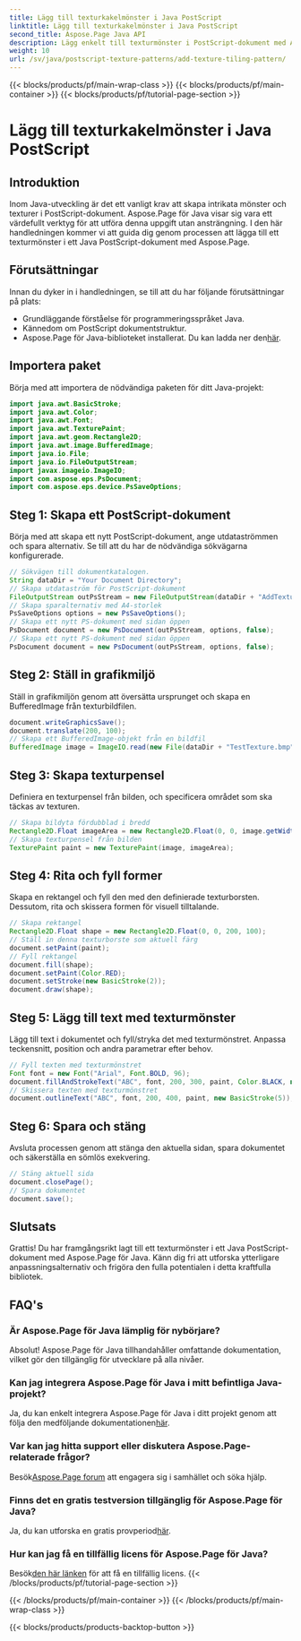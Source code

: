 ```yaml
---
title: Lägg till texturkakelmönster i Java PostScript
linktitle: Lägg till texturkakelmönster i Java PostScript
second_title: Aspose.Page Java API
description: Lägg enkelt till texturmönster i PostScript-dokument med Aspose.Page för Java. Utforska vår sömlösa integrationsguide för kreativa möjligheter.
weight: 10
url: /sv/java/postscript-texture-patterns/add-texture-tiling-pattern/
---
```


{{< blocks/products/pf/main-wrap-class >}}
{{< blocks/products/pf/main-container >}}
{{< blocks/products/pf/tutorial-page-section >}}

# Lägg till texturkakelmönster i Java PostScript

## Introduktion
Inom Java-utveckling är det ett vanligt krav att skapa intrikata mönster och texturer i PostScript-dokument. Aspose.Page för Java visar sig vara ett värdefullt verktyg för att utföra denna uppgift utan ansträngning. I den här handledningen kommer vi att guida dig genom processen att lägga till ett texturmönster i ett Java PostScript-dokument med Aspose.Page.
## Förutsättningar
Innan du dyker in i handledningen, se till att du har följande förutsättningar på plats:
- Grundläggande förståelse för programmeringsspråket Java.
- Kännedom om PostScript dokumentstruktur.
-  Aspose.Page för Java-biblioteket installerat. Du kan ladda ner den[här](https://releases.aspose.com/page/java/).
## Importera paket
Börja med att importera de nödvändiga paketen för ditt Java-projekt:
```java
import java.awt.BasicStroke;
import java.awt.Color;
import java.awt.Font;
import java.awt.TexturePaint;
import java.awt.geom.Rectangle2D;
import java.awt.image.BufferedImage;
import java.io.File;
import java.io.FileOutputStream;
import javax.imageio.ImageIO;
import com.aspose.eps.PsDocument;
import com.aspose.eps.device.PsSaveOptions;
```
## Steg 1: Skapa ett PostScript-dokument
Börja med att skapa ett nytt PostScript-dokument, ange utdataströmmen och spara alternativ. Se till att du har de nödvändiga sökvägarna konfigurerade.
```java
// Sökvägen till dokumentkatalogen.
String dataDir = "Your Document Directory";
// Skapa utdataström för PostScript-dokument
FileOutputStream outPsStream = new FileOutputStream(dataDir + "AddTextureTilingPattern_outPS.ps");
// Skapa sparalternativ med A4-storlek
PsSaveOptions options = new PsSaveOptions();
// Skapa ett nytt PS-dokument med sidan öppen
PsDocument document = new PsDocument(outPsStream, options, false);
// Skapa ett nytt PS-dokument med sidan öppen
PsDocument document = new PsDocument(outPsStream, options, false);
```
## Steg 2: Ställ in grafikmiljö
Ställ in grafikmiljön genom att översätta ursprunget och skapa en BufferedImage från texturbildfilen.
```java
document.writeGraphicsSave();
document.translate(200, 100);
// Skapa ett BufferedImage-objekt från en bildfil
BufferedImage image = ImageIO.read(new File(dataDir + "TestTexture.bmp"));
```
## Steg 3: Skapa texturpensel
Definiera en texturpensel från bilden, och specificera området som ska täckas av texturen.
```java
// Skapa bildyta fördubblad i bredd
Rectangle2D.Float imageArea = new Rectangle2D.Float(0, 0, image.getWidth() * 2, image.getHeight());
// Skapa texturpensel från bilden
TexturePaint paint = new TexturePaint(image, imageArea);
```
## Steg 4: Rita och fyll former
Skapa en rektangel och fyll den med den definierade texturborsten. Dessutom, rita och skissera formen för visuell tilltalande.
```java
// Skapa rektangel
Rectangle2D.Float shape = new Rectangle2D.Float(0, 0, 200, 100);
// Ställ in denna texturborste som aktuell färg
document.setPaint(paint);
// Fyll rektangel
document.fill(shape);
document.setPaint(Color.RED);
document.setStroke(new BasicStroke(2));
document.draw(shape);
```
## Steg 5: Lägg till text med texturmönster
Lägg till text i dokumentet och fyll/stryka det med texturmönstret. Anpassa teckensnitt, position och andra parametrar efter behov.
```java
// Fyll texten med texturmönstret
Font font = new Font("Arial", Font.BOLD, 96);
document.fillAndStrokeText("ABC", font, 200, 300, paint, Color.BLACK, new BasicStroke(2));
// Skissera texten med texturmönstret
document.outlineText("ABC", font, 200, 400, paint, new BasicStroke(5));
```
## Steg 6: Spara och stäng
Avsluta processen genom att stänga den aktuella sidan, spara dokumentet och säkerställa en sömlös exekvering.
```java
// Stäng aktuell sida
document.closePage();
// Spara dokumentet
document.save();
```
## Slutsats
Grattis! Du har framgångsrikt lagt till ett texturmönster i ett Java PostScript-dokument med Aspose.Page för Java. Känn dig fri att utforska ytterligare anpassningsalternativ och frigöra den fulla potentialen i detta kraftfulla bibliotek.

## FAQ's
### Är Aspose.Page för Java lämplig för nybörjare?
Absolut! Aspose.Page för Java tillhandahåller omfattande dokumentation, vilket gör den tillgänglig för utvecklare på alla nivåer.
### Kan jag integrera Aspose.Page för Java i mitt befintliga Java-projekt?
 Ja, du kan enkelt integrera Aspose.Page för Java i ditt projekt genom att följa den medföljande dokumentationen[här](https://reference.aspose.com/page/java/).
### Var kan jag hitta support eller diskutera Aspose.Page-relaterade frågor?
 Besök[Aspose.Page forum](https://forum.aspose.com/c/page/39) att engagera sig i samhället och söka hjälp.
### Finns det en gratis testversion tillgänglig för Aspose.Page för Java?
 Ja, du kan utforska en gratis provperiod[här](https://releases.aspose.com/).
### Hur kan jag få en tillfällig licens för Aspose.Page för Java?
 Besök[den här länken](https://purchase.aspose.com/temporary-license/) för att få en tillfällig licens.
{{< /blocks/products/pf/tutorial-page-section >}}

{{< /blocks/products/pf/main-container >}}
{{< /blocks/products/pf/main-wrap-class >}}

{{< blocks/products/products-backtop-button >}}
